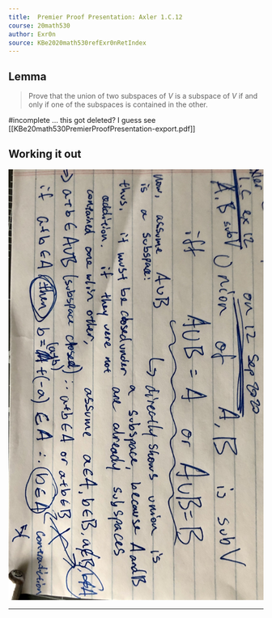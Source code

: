```yaml
---
title:  Premier Proof Presentation: Axler 1.C.12
course: 20math530
author: Exr0n
source: KBe2020math530refExr0nRetIndex
---
```


## Lemma
> Prove that the union of two subspaces of $V$ is a subspace of $V$ if and only if one of the subspaces is contained in the other.

#incomplete ... this got deleted? I guess see [[KBe20math530PremierProofPresentation-export.pdf]]

## Working it out
![Scribbles](IMG_1383.jpg)

---
